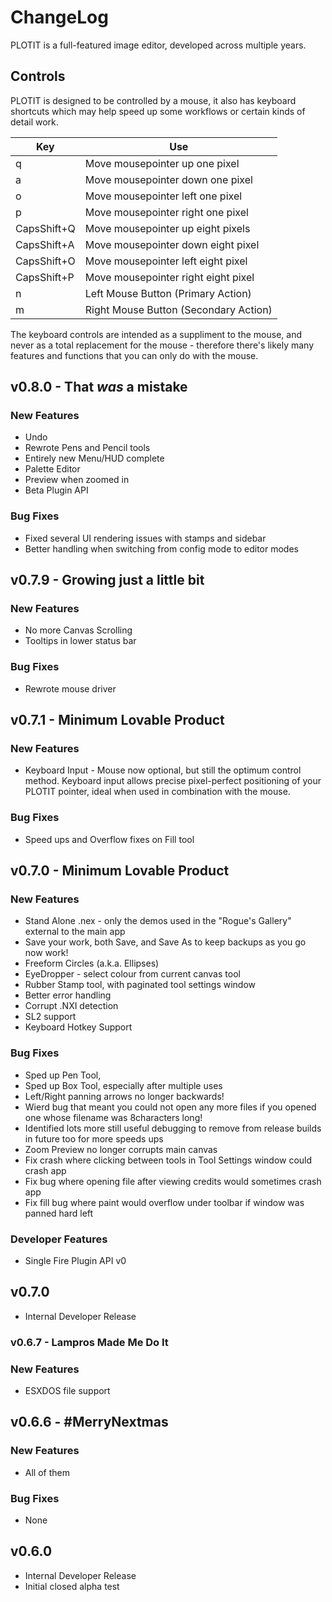 # ChangeLog

PLOTIT is a full-featured image editor, developed across multiple years.

## Controls
PLOTIT is designed to be controlled by a mouse, it also has keyboard shortcuts
which may help speed up some workflows or certain kinds of detail work.

|   **Key**   | **Use**
|-------------|----
|           q | Move mousepointer up one pixel
|           a | Move mousepointer down one pixel
|           o | Move mousepointer left one pixel
|           p | Move mousepointer right one pixel
| CapsShift+Q | Move mousepointer up eight pixels
| CapsShift+A | Move mousepointer down eight pixel
| CapsShift+O | Move mousepointer left eight pixel
| CapsShift+P | Move mousepointer right eight pixel
|           n | Left Mouse Button (Primary Action)
|           m | Right Mouse Button (Secondary Action)

The keyboard controls are intended as a suppliment to the mouse, and never as
a total replacement for the mouse - therefore there's likely many features and
functions that you can only do with the mouse.

## v0.8.0 - That *was* a mistake
### New Features
 * Undo
 * Rewrote Pens and Pencil tools
 * Entirely new Menu/HUD complete
 * Palette Editor
 * Preview when zoomed in
 * Beta Plugin API
### Bug Fixes ###
 * Fixed several UI rendering issues with stamps and sidebar
 * Better handling when switching from config mode to editor modes

## v0.7.9 - Growing just a little bit
### New Features
 * No more Canvas Scrolling
 * Tooltips in lower status bar
### Bug Fixes ###
 * Rewrote mouse driver

## v0.7.1 - Minimum Lovable Product
### New Features ###
 * Keyboard Input - Mouse now optional, but still the optimum control method. Keyboard input allows precise pixel-perfect positioning of your PLOTIT pointer, ideal when used in combination with the mouse.
### Bug Fixes ###
 * Speed ups and Overflow fixes on Fill tool

## v0.7.0 - Minimum Lovable Product
### New Features ###
 * Stand Alone .nex - only the demos used in the "Rogue's Gallery" external to the main app
 * Save your work, both Save, and Save As to keep backups as you go now work! 
 * Freeform Circles (a.k.a. Ellipses) 
 * EyeDropper - select colour from current canvas tool
 * Rubber Stamp tool, with paginated tool settings window
 * Better error handling
 * Corrupt .NXI detection
 * SL2 support
 * Keyboard Hotkey Support
### Bug Fixes ###
 * Sped up Pen Tool, 
 * Sped up Box Tool, especially after multiple uses
 * Left/Right panning arrows no longer backwards!
 * Wierd bug that meant you could not open any more files if you opened one whose filename was 8characters long!
 * Identified lots more still useful debugging to remove from release builds in future too for more speeds ups
 * Zoom Preview no longer corrupts main canvas
 * Fix crash where clicking between tools in Tool Settings window could crash app
 * Fix bug where opening file after viewing credits would sometimes crash app
 * Fix fill bug where paint would overflow under toolbar if window was panned hard left
### Developer Features ###
 * Single Fire Plugin API v0  
 
## v0.7.0
 * Internal Developer Release

### v0.6.7 - Lampros Made Me Do It
### New Features ###
 * ESXDOS file support

## v0.6.6 - #MerryNextmas
### New Features ###
 * All of them
### Bug Fixes ###
 * None

## v0.6.0 
 * Internal Developer Release
 * Initial closed alpha test
